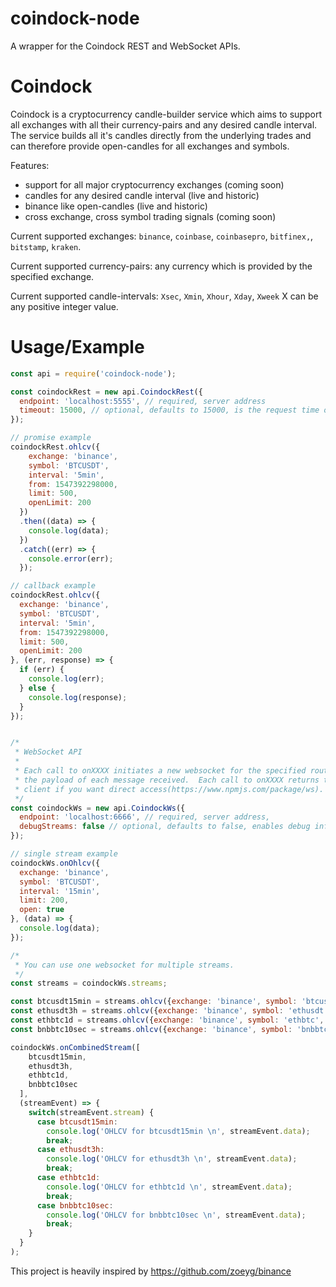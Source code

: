 # coindock-node
A wrapper for the Coindock REST and WebSocket APIs.


# Coindock 
Coindock is a cryptocurrency candle-builder service which aims to support all exchanges with all their currency-pairs and any desired candle interval. The service builds all it's candles directly from the underlying trades and can therefore provide open-candles for all exchanges and symbols.

Features:
- support for all major cryptocurrency exchanges (coming soon)
- candles for any desired candle interval (live and historic)
- binance like open-candles (live and historic)
- cross exchange, cross symbol trading signals (coming soon)


Current supported exchanges: `binance`, `coinbase`, `coinbasepro`, `bitfinex,`, `bitstamp`, `kraken`.

Current supported currency-pairs: any currency which is provided by the specified exchange.

Current supported candle-intervals: `Xsec`, `Xmin`, `Xhour`, `Xday`, `Xweek` X can be any positive integer value.


# Usage/Example
```js
const api = require('coindock-node');

const coindockRest = new api.CoindockRest({
  endpoint: 'localhost:5555', // required, server address
  timeout: 15000, // optional, defaults to 15000, is the request time out in milliseconds
});

// promise example
coindockRest.ohlcv({
    exchange: 'binance',
    symbol: 'BTCUSDT',
    interval: '5min',
    from: 1547392298000,
    limit: 500,
    openLimit: 200
  })
  .then((data) => {
    console.log(data);
  })
  .catch((err) => {
    console.error(err);
  });

// callback example
coindockRest.ohlcv({
  exchange: 'binance',
  symbol: 'BTCUSDT',
  interval: '5min',
  from: 1547392298000,
  limit: 500,
  openLimit: 200
}, (err, response) => {
  if (err) {
    console.log(err);
  } else {
    console.log(response);
  }
});


/*
 * WebSocket API
 *
 * Each call to onXXXX initiates a new websocket for the specified route, and calls your callback with
 * the payload of each message received.  Each call to onXXXX returns the instance of the websocket
 * client if you want direct access(https://www.npmjs.com/package/ws).
 */
const coindockWs = new api.CoindockWs({
  endpoint: 'localhost:6666', // required, server address,
  debugStreams: false // optional, defaults to false, enables debug information for candles
});

// single stream example
coindockWs.onOhlcv({
  exchange: 'binance',
  symbol: 'BTCUSDT',
  interval: '15min',
  limit: 200,
  open: true
}, (data) => {
  console.log(data);
});

/*
 * You can use one websocket for multiple streams.
 */
const streams = coindockWs.streams;

const btcusdt15min = streams.ohlcv({exchange: 'binance', symbol: 'btcusdt', interval: '15min', limit: 200, open: false});
const ethusdt3h = streams.ohlcv({exchange: 'binance', symbol: 'ethusdt', interval: '3h', limit: 5});
const ethbtc1d = streams.ohlcv({exchange: 'binance', symbol: 'ethbtc', interval: '1d', limit: 200, open: true});
const bnbbtc10sec = streams.ohlcv({exchange: 'binance', symbol: 'bnbbtc', interval: '1sec'});

coindockWs.onCombinedStream([
    btcusdt15min,
    ethusdt3h,
    ethbtc1d,
    bnbbtc10sec
  ],
  (streamEvent) => {
    switch(streamEvent.stream) {
      case btcusdt15min:
        console.log('OHLCV for btcusdt15min \n', streamEvent.data);
        break;
      case ethusdt3h:
        console.log('OHLCV for ethusdt3h \n', streamEvent.data);
        break;
      case ethbtc1d:
        console.log('OHLCV for ethbtc1d \n', streamEvent.data);
        break;
      case bnbbtc10sec:
        console.log('OHLCV for bnbbtc10sec \n', streamEvent.data);
        break;
    }
  }
);

```


This project is heavily inspired by https://github.com/zoeyg/binance
